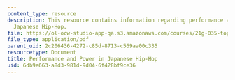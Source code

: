 ```yaml
---
content_type: resource
description: This resource contains information regarding performance and power in
  Japanese Hip-Hop.
file: https://ol-ocw-studio-app-qa.s3.amazonaws.com/courses/21g-035-topics-in-culture-and-globalization-fall-2003/6db9e663a8d3981d9d046f428bf9ce36_MIT21G_035F03_l05.pdf
file_type: application/pdf
parent_uid: 2c206436-4272-c85d-8713-c569aa00c335
resourcetype: Document
title: Performance and Power in Japanese Hip-Hop
uid: 6db9e663-a8d3-981d-9d04-6f428bf9ce36
---
```

